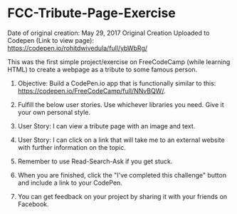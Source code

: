 # FCC-Tribute-Page-Exercise

Date of original creation: May 29, 2017
Original Creation Uploaded to Codepen (Link to view page): https://codepen.io/rohitdwivedula/full/ybWbRg/

This was the first simple project/exercise on FreeCodeCamp (while learning HTML) to create a webpage as a tribute to some famous person. 

1. Objective: Build a CodePen.io app that is functionally similar to this: https://codepen.io/FreeCodeCamp/full/NNvBQW/.

2. Fulfill the below user stories. Use whichever libraries you need. Give it your own personal style.

3. User Story: I can view a tribute page with an image and text.

4. User Story: I can click on a link that will take me to an external website with further information on the topic.

5. Remember to use Read-Search-Ask if you get stuck.

6. When you are finished, click the "I've completed this challenge" button and include a link to your CodePen.

7. You can get feedback on your project by sharing it with your friends on Facebook.
